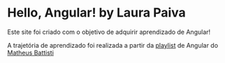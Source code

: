# Hello, Angular! by Laura Paiva

Este site foi criado com o objetivo de adquirir aprendizado de Angular!

A trajetória de aprendizado foi realizada a partir da [playlist](https://www.youtube.com/playlist?list=PLnDvRpP8Bnex2GQEN0768_AxZg_RaIGmw) de Angular do [Matheus Battisti](https://github.com/matheusbattisti)
